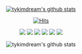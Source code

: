 <!--
**tykimdream/tykimdream** is a ✨ _special_ ✨ repository because its `README.md` (this file) appears on your GitHub profile.

Here are some ideas to get you started:
- 🔭 I’m currently working on ...
- 🌱 I’m currently learning ...
- 👯 I’m looking to collaborate on ...
- 🤔 I’m looking for help with ...
- 💬 Ask me about ...
- 📫 How to reach me: ...
- 😄 Pronouns: ...
- ⚡ Fun fact: ...
-->

<div align="center">
    
  [![tykimdream's github stats](https://github-readme-stats.vercel.app/api/top-langs/?username=anuraghazra&langs_count=8?username=tykimdream&show_icons=true&hide_border=true&title_color=004386&icon_color=004386&layout=compact)](https://github.com/tykimdream)
  
  [![Hits](https://hits.seeyoufarm.com/api/count/incr/badge.svg?url=https%3A%2F%2Fgithub.com%2Ftykimdream&count_bg=%237CB252&title_bg=%23555555&icon=baidu.svg&icon_color=%23D55E5E&title=hits&edge_flat=false)](https://hits.seeyoufarm.com)
  
  <img src="https://img.shields.io/badge/html-E34F26?style=for-the-badge&logo=html5&logoColor=white">
  <img src="https://img.shields.io/badge/css-1572B6?style=for-the-badge&logo=css3&logoColor=white">
  <img src="https://img.shields.io/badge/javascript-F7DF1E?style=for-the-badge&logo=javascript&logoColor=white">
  <img src="https://img.shields.io/badge/Python-3776AB?style=for-the-badge&logo=Python&logoColor=white"/>
  <img src="https://img.shields.io/badge/C++-00599C?style=for-the-badge&logo=C++&logoColor=white"/>
  <img src="https://img.shields.io/badge/Mysql-4479A1?style=for-the-badge&logo=Mysql&logoColor=black"/>
  
![tykimdream's github stats](https://github-readme-stats.vercel.app/api?username=tykimdream&show_icons=true&theme=prussian)
  
<!--   <br><br><br>
![trophy](https://github-profile-trophy.vercel.app/?username=tykimdream) -->

  
</div>
